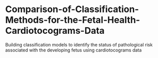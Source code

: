 # Comparison-of-Classification-Methods-for-the-Fetal-Health-Cardiotocograms-Data
Building classification models to identify the status of pathological risk associated with the developing fetus using cardiotocograms data
